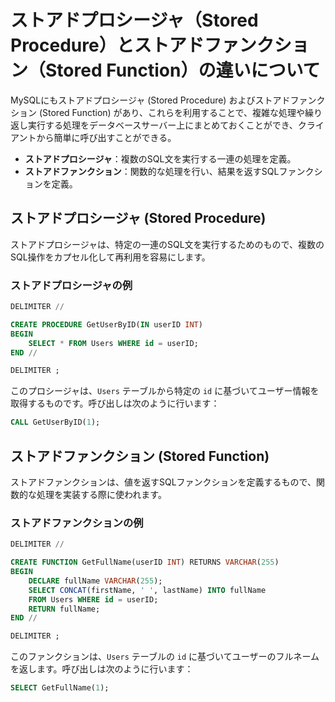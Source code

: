 # ストアドプロシージャ（Stored Procedure）とストアドファンクション（Stored Function）の違いについて

MySQLにもストアドプロシージャ (Stored Procedure) およびストアドファンクション (Stored Function) があり、これらを利用することで、複雑な処理や繰り返し実行する処理をデータベースサーバー上にまとめておくことができ、クライアントから簡単に呼び出すことができる。

- **ストアドプロシージャ**：複数のSQL文を実行する一連の処理を定義。
- **ストアドファンクション**：関数的な処理を行い、結果を返すSQLファンクションを定義。

## ストアドプロシージャ (Stored Procedure)

ストアドプロシージャは、特定の一連のSQL文を実行するためのもので、複数のSQL操作をカプセル化して再利用を容易にします。


### ストアドプロシージャの例

```sql
DELIMITER //

CREATE PROCEDURE GetUserByID(IN userID INT)
BEGIN
    SELECT * FROM Users WHERE id = userID;
END //

DELIMITER ;
```

このプロシージャは、`Users` テーブルから特定の `id` に基づいてユーザー情報を取得するものです。呼び出しは次のように行います：

```sql
CALL GetUserByID(1);
```

## ストアドファンクション (Stored Function)

ストアドファンクションは、値を返すSQLファンクションを定義するもので、関数的な処理を実装する際に使われます。

### ストアドファンクションの例

```sql
DELIMITER //

CREATE FUNCTION GetFullName(userID INT) RETURNS VARCHAR(255)
BEGIN
    DECLARE fullName VARCHAR(255);
    SELECT CONCAT(firstName, ' ', lastName) INTO fullName
    FROM Users WHERE id = userID;
    RETURN fullName;
END //

DELIMITER ;
```

このファンクションは、`Users` テーブルの `id` に基づいてユーザーのフルネームを返します。呼び出しは次のように行います：

```sql
SELECT GetFullName(1);
```

